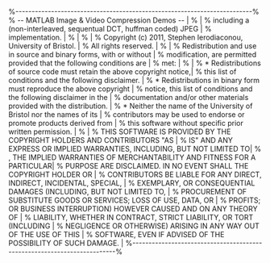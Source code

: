 %-------------------------------------------------------------------------%
%   -- MATLAB Image & Video Compression Demos --                          |
%                                                                         |
%       including a (non-interleaved, sequentual DCT, huffman coded) JPEG |
%       implementation.                                                   |
%                                                                         |
%                                                                         |
% Copyright (c) 2011, Stephen Ierodiaconou, University of Bristol.        |
% All rights reserved.                                                    |
%                                                                         |
% Redistribution and use in source and binary forms, with or without      |
% modification, are permitted provided that the following conditions are  |
% met:                                                                    |
%                                                                         |
% * Redistributions of source code must retain the above copyright notice,|
%   this list of conditions and the following disclaimer.                 |
% * Redistributions in binary form must reproduce the above copyright     |
%   notice, this list of conditions and the following disclaimer in the   |
%   documentation and/or other materials provided with the distribution.  |
% * Neither the name of the University of Bristol nor the names of its    |
%   contributors may be used to endorse or promote products derived from  |
%   this software without specific prior written permission.              |
%                                                                         |
% THIS SOFTWARE IS PROVIDED BY THE COPYRIGHT HOLDERS AND CONTRIBUTORS "AS |
% IS" AND ANY EXPRESS OR IMPLIED WARRANTIES, INCLUDING, BUT NOT LIMITED TO|
% , THE IMPLIED WARRANTIES OF MERCHANTABILITY AND FITNESS FOR A PARTICULAR|
% PURPOSE ARE DISCLAIMED. IN NO EVENT SHALL THE COPYRIGHT HOLDER OR       |
% CONTRIBUTORS BE LIABLE FOR ANY DIRECT, INDIRECT, INCIDENTAL, SPECIAL,   |
% EXEMPLARY, OR CONSEQUENTIAL DAMAGES (INCLUDING, BUT NOT LIMITED TO,     |
% PROCUREMENT OF SUBSTITUTE GOODS OR SERVICES; LOSS OF USE, DATA, OR      |
% PROFITS; OR BUSINESS INTERRUPTION) HOWEVER CAUSED AND ON ANY THEORY OF  |
% LIABILITY, WHETHER IN CONTRACT, STRICT LIABILITY, OR TORT (INCLUDING    |
% NEGLIGENCE OR OTHERWISE) ARISING IN ANY WAY OUT OF THE USE OF THIS      |
% SOFTWARE, EVEN IF ADVISED OF THE POSSIBILITY OF SUCH DAMAGE.            |
%-------------------------------------------------------------------------%